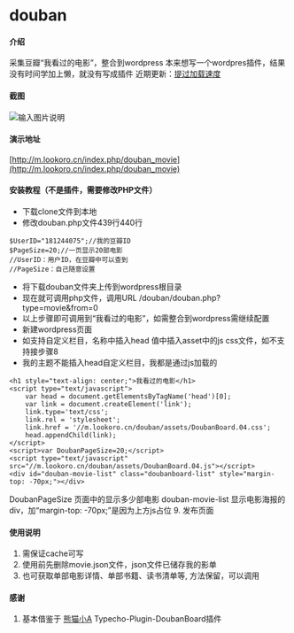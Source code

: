 # douban

#### 介绍
采集豆瓣“我看过的电影”，整合到wordpress
本来想写一个wordpres插件，结果没有时间学加上懒，就没有写成插件
近期更新：[提过加载速度](http://m.lookoro.cn/index.php/271.html)

#### 截图
![输入图片说明](https://images.gitee.com/uploads/images/2018/1227/115854_0f39d1ca_2322897.png "m.lookoro.cn_index.php_douban_movie (2).png")

#### 演示地址
[http://m.lookoro.cn/index.php/douban_movie](http://m.lookoro.cn/index.php/douban_movie)

#### 安装教程（不是插件，需要修改PHP文件）

- 下载clone文件到本地
- 修改douban.php文件439行440行
```
$UserID="181244075";//我的豆瓣ID
$PageSize=20;//一页显示20部电影
//UserID：用户ID，在豆瓣中可以查到
//PageSize：自己随意设置
```
- 将下载douban文件夹上传到wordpress根目录
- 现在就可调用php文件，调用URL /douban/douban.php?type=movie&from=0 
- 以上步骤即可调用到“我看过的电影”，如需整合到wordpress需继续配置
- 新建wordpress页面
- 如支持自定义栏目，名称中插入head 值中插入asset中的js css文件，如不支持接步骤8
- 我的主题不能插入head自定义栏目，我都是通过js加载的
```
<h1 style="text-align: center;">我看过的电影</h1>
<script type="text/javascript">
    var head = document.getElementsByTagName('head')[0];
    var link = document.createElement('link');
    link.type='text/css';
    link.rel = 'stylesheet';
    link.href = '//m.lookoro.cn/douban/assets/DoubanBoard.04.css';
    head.appendChild(link);
</script>
<script>var DoubanPageSize=20;</script>
<script type="text/javascript" src="//m.lookoro.cn/douban/assets/DoubanBoard.04.js"></script>
<div id="douban-movie-list" class="doubanboard-list" style="margin-top: -70px;"></div>
```
DoubanPageSize 页面中的显示多少部电影
douban-movie-list 显示电影海报的div，加“margin-top: -70px;”是因为上方js占位
9. 发布页面

#### 使用说明

1. 需保证cache可写
2. 使用前先删除movie.json文件，json文件已储存我的影单
3. 也可获取单部电影详情、单部书籍、读书清单等, 方法保留，可以调用

#### 感谢

1. 基本借鉴于 [熊猫小A](http://https://github.com/AlanDecode) Typecho-Plugin-DoubanBoard插件
